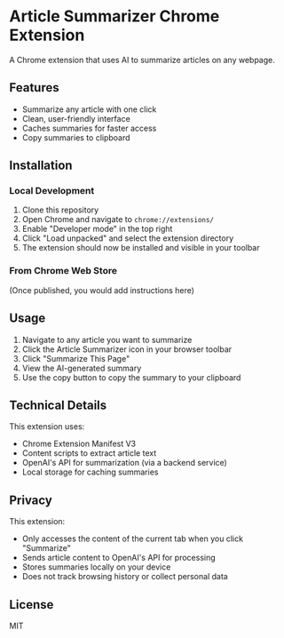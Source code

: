 # Article Summarizer Chrome Extension

A Chrome extension that uses AI to summarize articles on any webpage.

## Features

- Summarize any article with one click
- Clean, user-friendly interface
- Caches summaries for faster access
- Copy summaries to clipboard

## Installation

### Local Development

1. Clone this repository
2. Open Chrome and navigate to `chrome://extensions/`
3. Enable "Developer mode" in the top right
4. Click "Load unpacked" and select the extension directory
5. The extension should now be installed and visible in your toolbar

### From Chrome Web Store

(Once published, you would add instructions here)

## Usage

1. Navigate to any article you want to summarize
2. Click the Article Summarizer icon in your browser toolbar
3. Click "Summarize This Page"
4. View the AI-generated summary
5. Use the copy button to copy the summary to your clipboard

## Technical Details

This extension uses:
- Chrome Extension Manifest V3
- Content scripts to extract article text
- OpenAI's API for summarization (via a backend service)
- Local storage for caching summaries

## Privacy

This extension:
- Only accesses the content of the current tab when you click "Summarize"
- Sends article content to OpenAI's API for processing
- Stores summaries locally on your device
- Does not track browsing history or collect personal data

## License

MIT